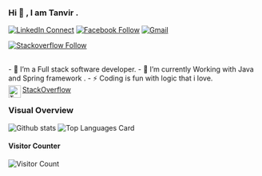 ### Hi 👋 , I am Tanvir  .

[![LinkedIn Connect](https://img.shields.io/badge/%20-Connect-black?color=14171A&labelColor=212121&logo=linkedin&logoColor=ffffff)](https://www.linkedin.com/in/tanvir-ahmed-chowdhury-aa615824/)
[![Facebook Follow](https://img.shields.io/badge/%20-Connect-black?color=14171A&labelColor=1976d2&logo=facebook&logoColor=ffffff)](https://www.facebook.com/tanvir.chowdhury.313/)
[![Gmail](https://img.shields.io/badge/%20-Send%20Mail-black?color=14171A&labelColor=ef5350&logo=gmail&logoColor=ffffff)](mailto:comillatanvir@gmail.com?subject=From%20GitHub&body=Hi,%20there.%20Found%20you%20from%20GitHub.)

[![Stackoverflow Follow](https://img.shields.io/badge/%20-Connect-black?color=14171A&labelColor=1976d2&logo=facebook&logoColor=ffffff)](http://stackoverflow.com/users/3409234/tanvirchowdhury")

<br>
- 🔭  I’m a Full stack software developer.
- 🌱  I’m currently Working with Java and Spring framework .
- ⚡  Coding is fun with logic that i love.
<br>

<script src="https://platform.linkedin.com/badges/js/profile.js" async defer type="text/javascript"></script>

<a href="http://stackoverflow.com/users/3409234/tanvirchowdhury">
  <img align="left" alt="Tanvir | StackOverflow" width="25px" src="https://cdn.sstatic.net/Sites/stackoverflow/Img/icon-48.png"/>
  StackOverflow
</a>

### Visual Overview<br>
![Github stats](https://github-readme-stats.vercel.app/api?username=tanvirgh&theme=vue&show_icons=true&count_private=true&hide=issues,contribs)
![Top Languages Card](https://github-readme-stats.vercel.app/api/top-langs/?username=tanvirgh&layout=compact)
<br>
#### Visitor Counter<br>
![Visitor Count](https://profile-counter.glitch.me/{tanvirgh}/count.svg)


